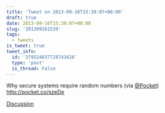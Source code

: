 ```yaml
---
title: 'Tweet on 2013-09-16T15:39:07+00:00'
draft: true
date: 2013-09-16T15:39:07+00:00
slug: '201309161539'
tags:
  - tweets
is_tweet: true
tweet_info:
  id: '379524837728743426'
  type: 'post'
  is_thread: False
---
```




Why secure systems require random numbers (via [@Pocket](https://x.com/Pocket)) <http://pocket.co/szeDe>

[Discussion](https://x.com/sytelus/status/379524837728743426)
